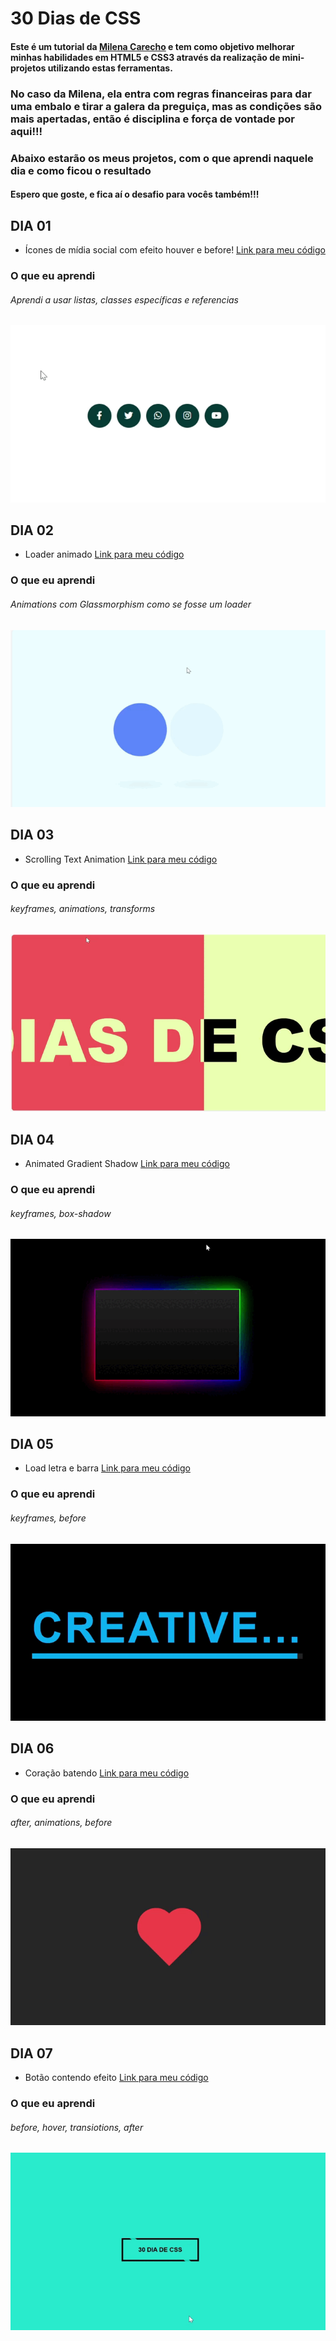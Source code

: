 # 30 Dias de CSS
#### Este é um tutorial da <a href="https://github.com/MilenaCarecho">Milena Carecho</a> e tem como objetivo melhorar minhas habilidades em HTML5 e CSS3 através da realização de mini-projetos utilizando estas ferramentas.
### No caso da Milena, ela entra com regras financeiras para dar uma embalo e tirar a galera da preguiça, mas as condições são mais apertadas, então é disciplina e força de vontade por aqui!!!

### Abaixo estarão os meus projetos, com o que aprendi naquele dia e como ficou o resultado
#### Espero que goste, e fica aí o desafio para vocês também!!!

## DIA 01
* Ícones de mídia social com efeito houver e before! <a href="https://github.com/thaycelidonio/30DiasDeCss/tree/main/desafios/dia-01">Link para meu código</a>
### O que eu aprendi
###### Aprendi a usar listas, classes específicas e referencias
![dia 01](https://github.com/thaycelidonio/30DiasDeCss/blob/main/desafios/dia-01/Dia1.gif)

## DIA 02
* Loader animado <a href="https://github.com/thaycelidonio/30DiasDeCss/tree/main/desafios/dia-02">Link para meu código</a>
### O que eu aprendi
###### Animations com Glassmorphism como se fosse um loader
![dia 02](https://github.com/thaycelidonio/30DiasDeCss/blob/main/desafios/dia-02/dia-02.gif)

## DIA 03
* Scrolling Text Animation <a href="https://github.com/thaycelidonio/30DiasDeCss/tree/main/desafios/dia-03">Link para meu código</a>
### O que eu aprendi
###### keyframes, animations, transforms
![dia 03](https://github.com/thaycelidonio/30DiasDeCss/blob/main/desafios/dia-03/Dia03.gif)

## DIA 04
* Animated Gradient Shadow <a href="https://github.com/thaycelidonio/30DiasDeCss/tree/main/desafios/dia-04">Link para meu código</a>
### O que eu aprendi
###### keyframes, box-shadow

![dia 04](https://github.com/thaycelidonio/30DiasDeCss/blob/main/desafios/dia-04/dia%2004.gif.gif)

## DIA 05
* Load letra e barra <a href="https://github.com/thaycelidonio/30DiasDeCss/tree/main/desafios/dia-05">Link para meu código</a>
### O que eu aprendi
###### keyframes, before
![dia 05](https://github.com/thaycelidonio/30DiasDeCss/blob/main/desafios/dia-05/dia-05.gif)

## DIA 06
* Coração batendo <a href="https://github.com/thaycelidonio/30DiasDeCss/tree/main/desafios/dia-06">Link para meu código</a>
### O que eu aprendi
###### after, animations, before
![dia 06](https://github.com/thaycelidonio/30DiasDeCss/blob/main/desafios/dia-06/dia-06.gif)

## DIA 07
* Botão contendo efeito <a href="https://github.com/thaycelidonio/30DiasDeCss/tree/main/desafios/dia-07">Link para meu código</a>
### O que eu aprendi
###### before, hover, transiotions, after
![dia 07](https://github.com/thaycelidonio/30DiasDeCss/blob/main/desafios/dia-07/Dia-07.gif)
